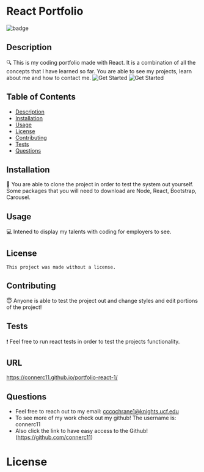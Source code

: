 # React Portfolio
  ![badge](https://img.shields.io/badge/license--blueviolet)
  <br />
  ## Description
  :mag: This is my coding portfolio made with React. It is a combination of all the concepts that I have learned so far. You are able to see my projects, learn about me and how to contact me. 
![Get Started](./src/assets/image1.png)
![Get Started](./src/assets/image2.png)

  ## Table of Contents
  - [Description](#description)
  - [Installation](#installation)
  - [Usage](#usage)
  - [License](#license)
  - [Contributing](#contributing)
  - [Tests](#tests)
  - [Questions](#questions)
  ## Installation
  :floppy_disk: 
  You are able to clone the project in order to test the system out yourself. Some packages that you will need to download are Node, React, Bootstrap, Carousel.
  ## Usage
  :computer:  Intened to display my talents with coding for employers to see. 
  ## License
    This project was made without a license.
  ## Contributing
  :innocent: Anyone is able to test the project out and change styles and edit portions of the project!
  ## Tests
  :exclamation: 
   Feel free to run react tests in order to test the projects functionality.
  ## URL
  https://connerc11.github.io/portfolio-react-1/
  
  ## Questions
  * Feel free to reach out to my email: cccochrane1@knights.ucf.edu
  * To see more of my work check out my github! The username is: connerc11
  * Also click the link to have easy access to the Github! (https://github.com/connerc11)
  # License















